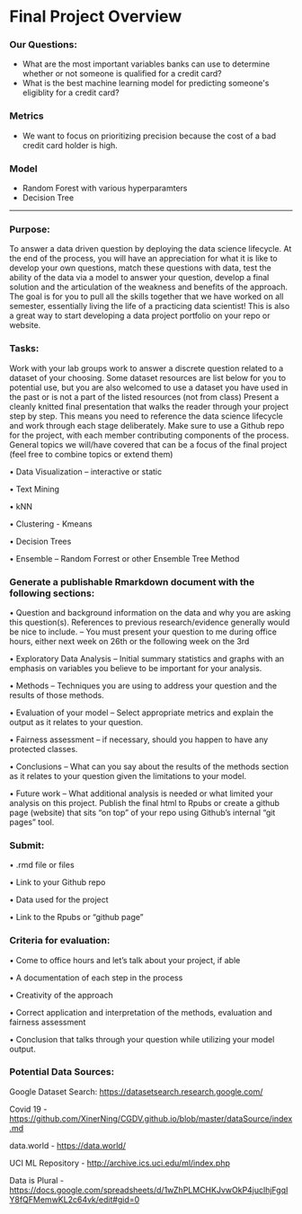 # Final Project Overview

### Our Questions:
 
- What are the most important variables banks can use to determine whether or not someone is qualified for a credit card?
- What is the best machine learning model for predicting someone's eligiblity for a credit card?

### Metrics
- We want to focus on prioritizing precision because the cost of a bad credit card holder is high.

### Model
- Random Forest with various hyperparamters
- Decision Tree

---

### Purpose:

To answer a data driven question by deploying the data science lifecycle. At the end of the process, you will have an appreciation for what it is like to develop your own questions, match these questions with data, test the ability of the data via a model to answer your question, develop a final solution and the articulation of the weakness and benefits of the approach. The goal is for you to pull all the skills together that we have worked on all semester, essentially living the life of a practicing data scientist! This is also a great way to start developing a data project portfolio on your repo or website.

### Tasks:

Work with your lab groups work to answer a discrete question related to a dataset of your choosing. Some dataset resources are list below for you to potential use, but you are also welcomed to use a dataset you have used in the past or is not a part of the listed resources (not from class) Present a cleanly knitted final presentation that walks the reader through your project step by step. This means you need to reference the data science lifecycle and work through each stage deliberately. Make sure to use a Github repo for the project, with each member contributing components of the process.  
General topics we will/have covered that can be a focus of the final project (feel free to combine topics or extend them)

• Data Visualization – interactive or static

• Text Mining

• kNN

• Clustering - Kmeans

• Decision Trees

• Ensemble – Random Forrest or other Ensemble Tree Method

### Generate a publishable Rmarkdown document with the following sections:

• Question and background information on the data and why you are asking this question(s). References to previous research/evidence generally would be nice to include. – You must present your question to me during office hours, either next week on 26th or the following week on the 3rd  

• Exploratory Data Analysis – Initial summary statistics and graphs with an emphasis on variables you believe to be important for your analysis.

• Methods – Techniques you are using to address your question and the results of those methods.

• Evaluation of your model – Select appropriate metrics and explain the output as it relates to your question.

• Fairness assessment – if necessary, should you happen to have any protected classes.

• Conclusions – What can you say about the results of the methods section as it relates to your question given the limitations to your model.

• Future work – What additional analysis is needed or what limited your analysis on this project.
Publish the final html to Rpubs or create a github page (website) that sits “on top” of your repo using Github’s internal “git pages” tool.

### Submit:

• .rmd file or files

• Link to your Github repo

• Data used for the project

• Link to the Rpubs or “github page”

### Criteria for evaluation:

• Come to office hours and let’s talk about your project, if able

• A documentation of each step in the process

• Creativity of the approach

• Correct application and interpretation of the methods, evaluation and fairness assessment

• Conclusion that talks through your question while utilizing your model output.

### Potential Data Sources:

Google Dataset Search: https://datasetsearch.research.google.com/

Covid 19 - https://github.com/XinerNing/CGDV.github.io/blob/master/dataSource/index.md

data.world - https://data.world/

UCI ML Repository - http://archive.ics.uci.edu/ml/index.php

Data is Plural - https://docs.google.com/spreadsheets/d/1wZhPLMCHKJvwOkP4juclhjFgqIY8fQFMemwKL2c64vk/edit#gid=0
